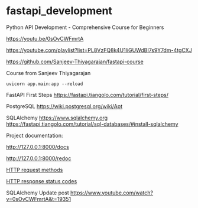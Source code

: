 # fastapi_development

Python API Development - Comprehensive Course for Beginners 

https://youtu.be/0sOvCWFmrtA

https://youtube.com/playlist?list=PL8VzFQ8k4U1IiGUWdBI7s9Y7dm-4tgCXJ

https://github.com/Sanjeev-Thiyagarajan/fastapi-course

Course from Sanjeev Thiyagarajan

```
uvicorn app.main:app --reload
```

FastAPI First Steps https://fastapi.tiangolo.com/tutorial/first-steps/

PostgreSQL https://wiki.postgresql.org/wiki/Apt

SQLAlchemy https://www.sqlalchemy.org 
https://fastapi.tiangolo.com/tutorial/sql-databases/#install-sqlalchemy

Project documentation: 

http://127.0.0.1:8000/docs

http://127.0.0.1:8000/redoc

[HTTP request methods](https://developer.mozilla.org/en-US/docs/Web/HTTP/Methods)

[HTTP response status codes](https://developer.mozilla.org/en-US/docs/Web/HTTP/Status)

SQLAlchemy Update post https://www.youtube.com/watch?v=0sOvCWFmrtA&t=19351